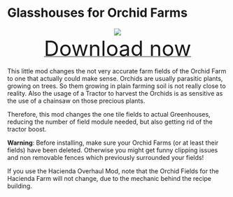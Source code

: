 # Glasshouses for Orchid Farms

<div align=center><img src="_media/Anno1800/mod_banners/glasshousesfororchids/banner.png"/></div>

<div align=center><a href="https://github.com/Taludas/GameplayModsCollection/releases/latest/download/GlasshousesForOrchidFarms.zip"> <font size="40">Download now</font></a></div>

This little mod changes the not very accurate farm fields of the Orchid Farm to one that actually could make sense. Orchids are usually parasitic plants, growing on trees. So them growing in plain farming soil is not really close to reality. Also the usage of a Tractor to harvest the Orchids is as sensitive as the use of a chainsaw on those precious plants.

Therefore, this mod changes the one tile fields to actual Greenhouses, reducing the number of field module needed, but also getting rid of the tractor boost.

**Warning**: Before installing, make sure your Orchid Farms (or at least their fields) have been deleted. Otherwise you might get funny clipping issues and non removable fences which previously surrounded your fields!

If you use the Hacienda Overhaul Mod, note that the Orchid Fields for the Hacienda Farm will not change, due to the mechanic behind the recipe building.
